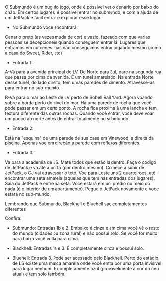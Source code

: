 O Submundo é um bug do jogo, onde é possivel ver o cenário por baixo do chão. 
Em certos lugares, é possivel entrar no submundo, e com a ajuda de um JetPack é facil entrar e explorar esse lugar. 

- No Submundo voce encontrará: 

Cenario preto (as vezes muda de cor) e vazio, fazendo com que varias pessoas se decepcionem quando conseguem entrar lá. 
Lugares que entramos em cutcenes mas não conseguimos entrar jogando mesmo (como a casa do Sweet, Rider, etc) 

- Entrada 1: 

A-Vá para a avenida principal de LV. De Norte para Sul, pare na segunda rua que passa por cima da avenida. É um tunel amarelado. Na entrada Norte desse tunel, do lado direito, tem umas paredes de cimento. Atravesse-as para entrar no sub-mundo. 

B-Vá para o mar ao Leste de LV perto de Sobell Rail Yard. Agora voando sobre a borda perto do nível do mar. Há uma parede de rocha que você pode passar em um certo ponto. A rocha fica proxima à uma lancha e tem textura diferente das outras rochas. Quando você entrar, você deve voar um pouco ao norte antes de entrar totalmente no submundo. 

- Entrada 2: 

Está na "esquina" de uma parede de sua casa em Vinewood, a direita da piscina. Apenas voe em direção a parede com reflexos diferentes. 

- Entrada 3: 

Va para a academia de LS. Mate todos que estão la dentro. Faça o código de JetPack e vá até a porta (por dentro mesmo). Começe a subir de JetPack, o CJ vai atravessar o teto. Voe para Leste uns 2 quarteiroes, até encontrar uma seta amarela (aquelas que tem nas entradas dos lugares). Saia do JetPack e entre na seta. Voce estará em um prédio no meio do nada (é o interior de um apartamento). Pegue o JetPack novamente e voce estara no sub-mundo. 

Lembrando que Submundo, Blackhell e Bluehell sao completamentes diferentes 

Confira: 

- Submundo: 
Entradas 1b e 2. Embaixo é cinza e em cima você vê o resto do mundo (cidades ou zona rural) e não possui solo. Se você for muito para baixo você volta para cima. 

- Blackhell: 
Entradas 1a e 3. É completamente cinza e possui solo. 

- Bluehell: 
Entrada 3. Pode ser acessado pelo Blackhell. Perto do estádio de LS existe uma marca amarela onde você entra por uma porta invisível para lugar nenhum. É completamente azul (provavelmente a cor do céu atual) e tem solo também.